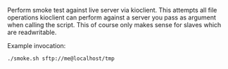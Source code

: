 Perform smoke test against live server via kioclient. This attempts all
file operations kioclient can perform against a server you pass as argument
when calling the script.
This of course only makes sense for slaves which are readwritable.

Example invocation:
```
./smoke.sh sftp://me@localhost/tmp
```
